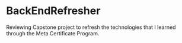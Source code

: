 # BackEndRefresher
Reviewing Capstone project to refresh the technologies that I learned through the Meta Certificate Program.
